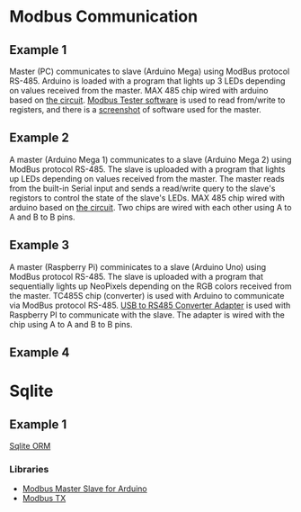 # Modbus Communication
## Example 1
Master (PC) communicates to slave (Arduino Mega) using ModBus protocol RS-485. Arduino is loaded with a program that lights up 3 LEDs depending on values received from the master.
MAX 485 chip wired with arduino based on [the circuit](https://github.com/Jamshedshoh/proxima/blob/master/exercises/sources/Ff8Vo.png).
[Modbus Tester software](https://github.com/Jamshedshoh/proxima/blob/master/tools/Tester.exe) is used to read from/write to registers, and there is a [screenshot](https://github.com/Jamshedshoh/proxima/blob/master/exercises/sources/Modbus%20tester%20app%20screenshot.PNG) of software used for the master.   

## Example 2
A master (Arduino Mega 1) communicates to a slave (Arduino Mega 2) using ModBus protocol RS-485. The slave is uploaded with a program that lights up LEDs depending on values received from the master. The master reads from the built-in Serial input and sends a read/write query to the slave's registors to control the state of the slave's LEDs. 
MAX 485 chip wired with arduino based on [the circuit](https://github.com/Jamshedshoh/proxima/blob/master/exercises/sources/Ff8Vo.png). Two chips are wired with each other using A to A and B to B pins.

## Example 3
A master (Raspberry Pi) comminicates to a slave (Arduino Uno) using ModBus protocol RS-485. The slave is uploaded with a program that sequentially lights up NeoPixels depending on the RGB colors received from the master. 
TC485S chip (converter) is used with Arduino to communicate via ModBus protocol RS-485. [USB to RS485 Converter Adapter](https://potentiallabs.com/cart/image/cache/catalog/Latest%20components/usb%20to%20485%20converter_01-800x800.jpg) is used with Raspberry PI to communicate with the slave. The adapter is wired with the chip using A to A and B to B pins. 

## Example 4

# Sqlite
## Example 1
[Sqlite ORM](https://pypi.org/project/python-sqlite-orm/)

### Libraries
- [Modbus Master Slave for Arduino](https://github.com/smarmengol/Modbus-Master-Slave-for-Arduino)
- [Modbus TX](https://github.com/ljean/modbus-tk)
